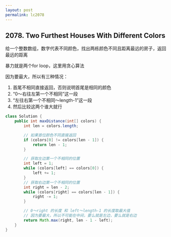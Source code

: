 ```yaml
---
layout: post
permalink: lc2078 
---
```


## 2078. Two Furthest Houses With Different Colors

给一个整数数组，数字代表不同颜色，找出两栋颜色不同且距离最远的房子，返回最远的距离

暴力就是两个for loop，这里用贪心算法

因为要最大，所以有三种情况：

1. 首尾不相同直接返回，否则说明首尾是相同的颜色
2. “0～右往左第一个不相同”这一段
3. “左往右第一个不相同～length-1”这一段
4. 然后比较这两个谁大就行

```java
class Solution {
    public int maxDistance(int[] colors) {
        int len = colors.length;

        // 如果首位颜色不同直接返回
        if (colors[0] != colors[len - 1]) {
            return len - 1;
        }

        // 获取左边第一个不相同的位置
        int left = 1;
        while (colors[left] == colors[0]) {
            left += 1;
        }
        // 获取右边第一个不相同的位置
        int right = len - 2;
        while (colors[right] == colors[len - 1]) {
            right -= 1;
        }

        // 0～right 的长度 和 left～length-1 的长度取最大值
        // 因为要最大，所以不可能在中间，要么就是左边，要么就是右边
        return Math.max(right, len - 1 - left);
    }
}
```